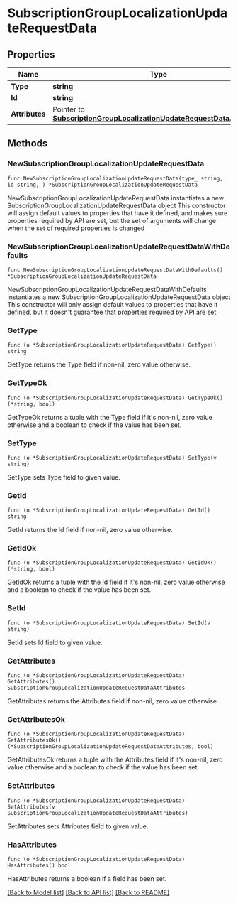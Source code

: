 # SubscriptionGroupLocalizationUpdateRequestData

## Properties

Name | Type | Description | Notes
------------ | ------------- | ------------- | -------------
**Type** | **string** |  | 
**Id** | **string** |  | 
**Attributes** | Pointer to [**SubscriptionGroupLocalizationUpdateRequestDataAttributes**](SubscriptionGroupLocalizationUpdateRequestDataAttributes.md) |  | [optional] 

## Methods

### NewSubscriptionGroupLocalizationUpdateRequestData

`func NewSubscriptionGroupLocalizationUpdateRequestData(type_ string, id string, ) *SubscriptionGroupLocalizationUpdateRequestData`

NewSubscriptionGroupLocalizationUpdateRequestData instantiates a new SubscriptionGroupLocalizationUpdateRequestData object
This constructor will assign default values to properties that have it defined,
and makes sure properties required by API are set, but the set of arguments
will change when the set of required properties is changed

### NewSubscriptionGroupLocalizationUpdateRequestDataWithDefaults

`func NewSubscriptionGroupLocalizationUpdateRequestDataWithDefaults() *SubscriptionGroupLocalizationUpdateRequestData`

NewSubscriptionGroupLocalizationUpdateRequestDataWithDefaults instantiates a new SubscriptionGroupLocalizationUpdateRequestData object
This constructor will only assign default values to properties that have it defined,
but it doesn't guarantee that properties required by API are set

### GetType

`func (o *SubscriptionGroupLocalizationUpdateRequestData) GetType() string`

GetType returns the Type field if non-nil, zero value otherwise.

### GetTypeOk

`func (o *SubscriptionGroupLocalizationUpdateRequestData) GetTypeOk() (*string, bool)`

GetTypeOk returns a tuple with the Type field if it's non-nil, zero value otherwise
and a boolean to check if the value has been set.

### SetType

`func (o *SubscriptionGroupLocalizationUpdateRequestData) SetType(v string)`

SetType sets Type field to given value.


### GetId

`func (o *SubscriptionGroupLocalizationUpdateRequestData) GetId() string`

GetId returns the Id field if non-nil, zero value otherwise.

### GetIdOk

`func (o *SubscriptionGroupLocalizationUpdateRequestData) GetIdOk() (*string, bool)`

GetIdOk returns a tuple with the Id field if it's non-nil, zero value otherwise
and a boolean to check if the value has been set.

### SetId

`func (o *SubscriptionGroupLocalizationUpdateRequestData) SetId(v string)`

SetId sets Id field to given value.


### GetAttributes

`func (o *SubscriptionGroupLocalizationUpdateRequestData) GetAttributes() SubscriptionGroupLocalizationUpdateRequestDataAttributes`

GetAttributes returns the Attributes field if non-nil, zero value otherwise.

### GetAttributesOk

`func (o *SubscriptionGroupLocalizationUpdateRequestData) GetAttributesOk() (*SubscriptionGroupLocalizationUpdateRequestDataAttributes, bool)`

GetAttributesOk returns a tuple with the Attributes field if it's non-nil, zero value otherwise
and a boolean to check if the value has been set.

### SetAttributes

`func (o *SubscriptionGroupLocalizationUpdateRequestData) SetAttributes(v SubscriptionGroupLocalizationUpdateRequestDataAttributes)`

SetAttributes sets Attributes field to given value.

### HasAttributes

`func (o *SubscriptionGroupLocalizationUpdateRequestData) HasAttributes() bool`

HasAttributes returns a boolean if a field has been set.


[[Back to Model list]](../README.md#documentation-for-models) [[Back to API list]](../README.md#documentation-for-api-endpoints) [[Back to README]](../README.md)


